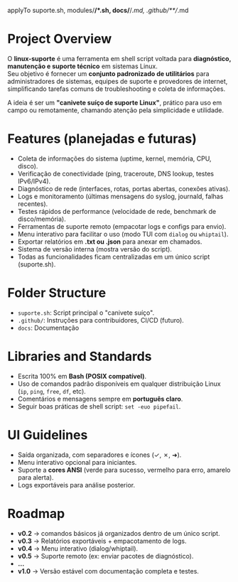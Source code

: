 applyTo
suporte.sh, modules/**/*.sh, docs/**/*.md, .github/**/*.md

# Project Overview

O **linux-suporte** é uma ferramenta em shell script voltada para **diagnóstico, manutenção e suporte técnico** em sistemas Linux.  
Seu objetivo é fornecer um **conjunto padronizado de utilitários** para administradores de sistemas, equipes de suporte e provedores de internet, simplificando tarefas comuns de troubleshooting e coleta de informações.

A ideia é ser um **"canivete suíço de suporte Linux"**, prático para uso em campo ou remotamente, chamando atenção pela simplicidade e utilidade.

# Features (planejadas e futuras)

- Coleta de informações do sistema (uptime, kernel, memória, CPU, disco).
- Verificação de conectividade (ping, traceroute, DNS lookup, testes IPv6/IPv4).
- Diagnóstico de rede (interfaces, rotas, portas abertas, conexões ativas).
- Logs e monitoramento (últimas mensagens do syslog, journald, falhas recentes).
- Testes rápidos de performance (velocidade de rede, benchmark de disco/memória).
- Ferramentas de suporte remoto (empacotar logs e configs para envio).
- Menu interativo para facilitar o uso (modo TUI com `dialog` ou `whiptail`).
- Exportar relatórios em **.txt ou .json** para anexar em chamados.
- Sistema de versão interna (mostra versão do script).
- Todas as funcionalidades ficam centralizadas em um único script (suporte.sh).

# Folder Structure

- `suporte.sh`: Script principal o "canivete suíço".
- `.github/`: Instruções para contribuidores, CI/CD (futuro).
- `docs`: Documentação

# Libraries and Standards

- Escrita 100% em **Bash (POSIX compatível)**.
- Uso de comandos padrão disponíveis em qualquer distribuição Linux (`ip`, `ping`, `free`, `df`, etc).
- Comentários e mensagens sempre em **português claro**.
- Seguir boas práticas de shell script: `set -euo pipefail`.

# UI Guidelines

- Saída organizada, com separadores e ícones (✓, ✗, ➜).
- Menu interativo opcional para iniciantes.
- Suporte a **cores ANSI** (verde para sucesso, vermelho para erro, amarelo para alerta).
- Logs exportáveis para análise posterior.

# Roadmap

- **v0.2** → comandos básicos já organizados dentro de um único script.
- **v0.3** → Relatórios exportáveis + empacotamento de logs.
- **v0.4** → Menu interativo (dialog/whiptail).
- **v0.5** → Suporte remoto (ex: enviar pacotes de diagnóstico).
- **...**
- **v1.0** → Versão estável com documentação completa e testes.

